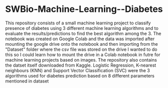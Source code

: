 # SWBio-Machine-Learning--Diabetes
This repository consists of a small machine learning project to classify presence of diabetes using 3 different machine learning algorithms and to evaluate the results/predictions to find the best algorithm among the 3. 
The notebook was created on Google Colab and the data was imported after mounting the google drive onto the notebook and then importing from the "Dataset" folder where the csv file was stored on the drive
I wanted to do this so I could learn how to mount the drive in a Colab notebook in futre for machine learning projects based on images. 
The repository also contains the datset itself downloaded from Kaggle. 
Logistic Regression, K-nearest neighbours (KNN) and Support Vector Classification (SVC) were the 3 algorithms used for diabetes prediction based on 8 different parameters mentioned in dataset
